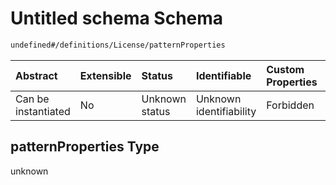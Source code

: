# Untitled schema Schema

```txt
undefined#/definitions/License/patternProperties
```



| Abstract            | Extensible | Status         | Identifiable            | Custom Properties | Additional Properties | Access Restrictions | Defined In                                                                                    |
| :------------------ | :--------- | :------------- | :---------------------- | :---------------- | :-------------------- | :------------------ | :-------------------------------------------------------------------------------------------- |
| Can be instantiated | No         | Unknown status | Unknown identifiability | Forbidden         | Allowed               | none                | [test-external-defs.schema.json*](json/test-external-defs.schema.json "open original schema") |

## patternProperties Type

unknown
